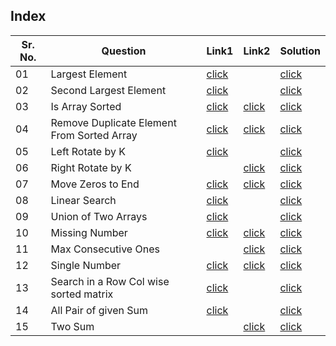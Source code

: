 ## Index

Sr. No. | Question|Link1 | Link2 | Solution
---|---|---|---|---
01 | Largest Element | [click](https://practice.geeksforgeeks.org/problems/largest-element-in-array4009/0?utm_source=youtube&utm_medium=collab_striver_ytdescription&utm_campaign=largest-element-in-array) | | [click](./Solutions/LargestElement.java)
02 | Second Largest Element | [click](https://practice.geeksforgeeks.org/problems/second-largest3735/1?utm_source=youtube&utm_medium=collab_striver_ytdescription&utm_campaign=second-largest) | | [click](./Solutions/SecondLargest.java)
03 | Is Array Sorted | [click](https://practice.geeksforgeeks.org/problems/check-if-an-array-is-sorted0701/1?utm_source=youtube&utm_medium=collab_striver_ytdescription&utm_campaign=check-if-an-array-is-sorted)|[click](https://leetcode.com/problems/check-if-array-is-sorted-and-rotated/) |[click](./Solutions/IsArraySorted.java) 
04 | Remove Duplicate Element From Sorted Array | [click](https://practice.geeksforgeeks.org/problems/remove-duplicate-elements-from-sorted-array/1?utm_source=youtube&utm_medium=collab_striver_ytdescription&utm_campaign=remove-duplicate-elements-from-sorted-array) | [click](https://leetcode.com/problems/remove-duplicates-from-sorted-array/) | [click](./Solutions/RemoveDuplicateFromSortedArray.java)
05 | Left Rotate by K | [click](https://practice.geeksforgeeks.org/problems/quick-left-rotation3806/1?utm_source=youtube&utm_medium=collab_striver_ytdescription&utm_campaign=quick-left-rotation) |  | [click](./Solutions/LeftRotateByK.java)
06| Right Rotate by K | | [click](https://leetcode.com/problems/rotate-array/) | [click](./Solutions/rightRotateByK.java)
07 | Move Zeros to End | [click](https://practice.geeksforgeeks.org/problems/move-all-zeroes-to-end-of-array0751/1?utm_source=youtube&utm_medium=collab_striver_ytdescription&utm_campaign=move-all-zeroes-to-end-of-array) | [click](https://leetcode.com/problems/move-zeroes/) | [click](./Solutions/MoveZeroesToEnd.java)
08 | Linear Search | [click](https://practice.geeksforgeeks.org/problems/who-will-win-1587115621/1?utm_source=youtube&utm_medium=collab_striver_ytdescription&utm_campaign=who-will-win) | | [click](./Solutions/LinearSearch.java)
09 | Union of Two Arrays | [click](https://practice.geeksforgeeks.org/problems/union-of-two-sorted-arrays-1587115621/1?utm_source=youtube&utm_medium=collab_striver_ytdescription&utm_campaign=union-of-two-sorted-arrays) | | [click](./Solutions/UnionOfTwoArrays.java)
10 | Missing Number | [click](https://practice.geeksforgeeks.org/problems/missing-number4257/1?utm_source=youtube&utm_medium=collab_striver_ytdescription&utm_campaign=missing-number)| [click](https://leetcode.com/problems/missing-number/) | [click](./Solutions/FindMissingNumberInArray.java)
11 | Max Consecutive Ones|  | [click](https://leetcode.com/problems/max-consecutive-ones/) | [click](./Solutions/MaxConsecutiveOnes.java)
12 | Single Number | [click](https://practice.geeksforgeeks.org/problems/element-appearing-once2552/0?company[]=Qualcomm&company[]=Qualcomm&difficulty[]=1&page=1&query=company[]Qualcommdifficulty[]1page1company[]Qualcomm&utm_source=youtube&utm_medium=collab_striver_ytdescription&utm_campaign=element-appearing-once) | [click](https://leetcode.com/problems/single-number/) | [click](./Solutions/SingleNumber.java)
13 | Search in a Row Col wise sorted matrix | [click](https://practice.geeksforgeeks.org/problems/search-in-a-matrix17201720/1?utm_source=youtube&utm_medium=collab_striver_ytdescription&utm_campaign=search-in-a-matrix) || [click](./Solutions/SearchInARowColWiseSortedMatrix.java)
14 | All Pair of given Sum | [click](https://practice.geeksforgeeks.org/problems/find-all-pairs-whose-sum-is-x5808/1?utm_source=youtube&utm_medium=collab_striver_ytdescription&utm_campaign=find-all-pairs-whose-sum-is-x)||[click](./Solutions/AllPairOfGivenSum.java)
15 | Two Sum | | [click](https://leetcode.com/problems/two-sum/submissions/) | [click](./Solutions/PairSum.java)